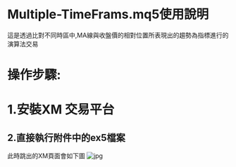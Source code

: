 Multiple-TimeFrams.mq5使用說明
==================

這是透過比對不同時區中,MA線與收盤價的相對位置所表現出的趨勢為指標進行的演算法交易

操作步驟:
================

# 1.安裝XM 交易平台 #
## 2.直接執行附件中的ex5檔案 ##
  此時跳出的XM頁面會如下圖
  ![jpg]([(https://drive.google.com/file/d/17ZQjW2s8H-Boh9uDG-Nwsw7Jo6GQTmZb/view?usp=drive_link)])
